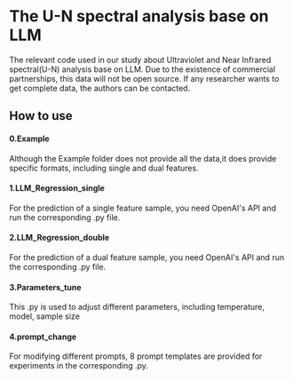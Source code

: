 # The U-N spectral analysis base on LLM

The relevant code used in our study about Ultraviolet and Near Infrared spectral(U-N) analysis base on LLM. Due to the existence of commercial partnerships, this data will not be open source. If any researcher wants to get complete data, the authors can be contacted.

## How to use

#### 0.Example

Although the Example folder does not provide all the data,it does provide specific formats, including single and dual features.

#### 1.LLM_Regression_single

For the prediction of a single feature sample, you need OpenAI's API and run the corresponding .py file.

#### 2.LLM_Regression_double

For the prediction of a dual feature sample, you need OpenAI's API and run the corresponding .py file.

#### 3.Parameters_tune

This .py is used to adjust different parameters, including temperature, model, sample size

#### 4.prompt_change

For modifying different prompts, 8 prompt templates are provided for experiments in the corresponding .py.







